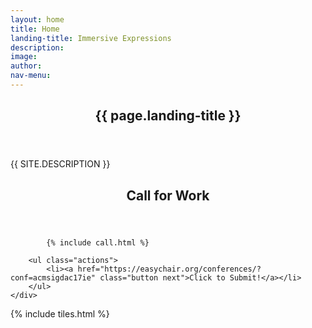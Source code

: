 ```yaml
---
layout: home
title: Home
landing-title: Immersive Expressions
description:
image:
author:
nav-menu:
---
```


<!-- Banner -->
<section id="banner" class="major">
	<div class="inner">
		<header class="major">
			<h1>{{ page.landing-title }}</h1>
		</header>
		<div class="content">
			<p style="text-transform: uppercase;">{{ site.description }}</p>
			<ul class="actions">
				<!-- <li><a href="#one" class="button next scrolly">Submit in	 Nov.</a></li> -->
			</ul>
		</div>
	</div>
</section>

<!-- Main -->
<div id="main">

<!-- Two -->
<section id="two">
	<div class="inner">
		<header class="major">
			<h2>Call for Work</h2>
		</header>

			{% include call.html %}

		<ul class="actions">
			<li><a href="https://easychair.org/conferences/?conf=acmsigdac17ie" class="button next">Click to Submit!</a></li>
		</ul>
	</div>
</section>

<!-- One -->
{% include tiles.html %}

</div>

